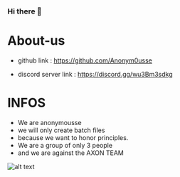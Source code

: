 ### Hi there 👋

# About-us

- github link : https://github.com/Anonym0usse

- discord server link : https://discord.gg/wu3Bm3sdkg

# INFOS

- We are anonymousse
- we will only create batch files
- because we want to honor principles.
- We are a group of only 3 people 
- and we are against the AXON TEAM

 ![alt text](https://avatars.githubusercontent.com/u/114878396?s=100&u=dc940cfa1af7f2ffac91118efdd46f0e96c44477&v=4)
 

